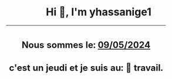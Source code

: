 <h1 align='center'>Hi 👋, I'm yhassanige1</h1>
<div align='center'>

|<h2 align='center'>Nous sommes le: <u>09/05/2024</u></h2><h2 align='center'>c'est un jeudi et je suis au: 🏢 travail.</h2>|
|---
</div>